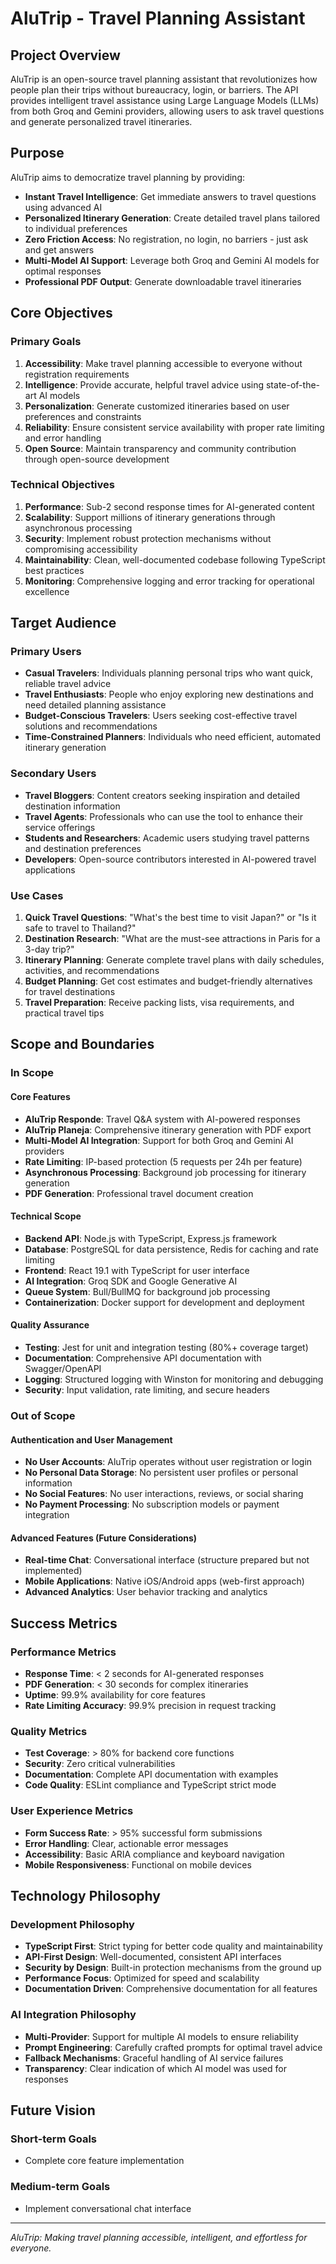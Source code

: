 # AluTrip - Travel Planning Assistant

## Project Overview

AluTrip is an open-source travel planning assistant that revolutionizes how people plan their trips without bureaucracy, login, or barriers. The API provides intelligent travel assistance using Large Language Models (LLMs) from both Groq and Gemini providers, allowing users to ask travel questions and generate personalized travel itineraries.

## Purpose

AluTrip aims to democratize travel planning by providing:

- **Instant Travel Intelligence**: Get immediate answers to travel questions using advanced AI
- **Personalized Itinerary Generation**: Create detailed travel plans tailored to individual preferences
- **Zero Friction Access**: No registration, no login, no barriers - just ask and get answers
- **Multi-Model AI Support**: Leverage both Groq and Gemini AI models for optimal responses
- **Professional PDF Output**: Generate downloadable travel itineraries

## Core Objectives

### Primary Goals
1. **Accessibility**: Make travel planning accessible to everyone without registration requirements
2. **Intelligence**: Provide accurate, helpful travel advice using state-of-the-art AI models
3. **Personalization**: Generate customized itineraries based on user preferences and constraints
4. **Reliability**: Ensure consistent service availability with proper rate limiting and error handling
5. **Open Source**: Maintain transparency and community contribution through open-source development

### Technical Objectives
1. **Performance**: Sub-2 second response times for AI-generated content
2. **Scalability**: Support millions of itinerary generations through asynchronous processing
3. **Security**: Implement robust protection mechanisms without compromising accessibility
4. **Maintainability**: Clean, well-documented codebase following TypeScript best practices
5. **Monitoring**: Comprehensive logging and error tracking for operational excellence

## Target Audience

### Primary Users
- **Casual Travelers**: Individuals planning personal trips who want quick, reliable travel advice
- **Travel Enthusiasts**: People who enjoy exploring new destinations and need detailed planning assistance
- **Budget-Conscious Travelers**: Users seeking cost-effective travel solutions and recommendations
- **Time-Constrained Planners**: Individuals who need efficient, automated itinerary generation

### Secondary Users
- **Travel Bloggers**: Content creators seeking inspiration and detailed destination information
- **Travel Agents**: Professionals who can use the tool to enhance their service offerings
- **Students and Researchers**: Academic users studying travel patterns and destination preferences
- **Developers**: Open-source contributors interested in AI-powered travel applications

### Use Cases
1. **Quick Travel Questions**: "What's the best time to visit Japan?" or "Is it safe to travel to Thailand?"
2. **Destination Research**: "What are the must-see attractions in Paris for a 3-day trip?"
3. **Itinerary Planning**: Generate complete travel plans with daily schedules, activities, and recommendations
4. **Budget Planning**: Get cost estimates and budget-friendly alternatives for travel destinations
5. **Travel Preparation**: Receive packing lists, visa requirements, and practical travel tips

## Scope and Boundaries

### In Scope

#### Core Features
- **AluTrip Responde**: Travel Q&A system with AI-powered responses
- **AluTrip Planeja**: Comprehensive itinerary generation with PDF export
- **Multi-Model AI Integration**: Support for both Groq and Gemini AI providers
- **Rate Limiting**: IP-based protection (5 requests per 24h per feature)
- **Asynchronous Processing**: Background job processing for itinerary generation
- **PDF Generation**: Professional travel document creation

#### Technical Scope
- **Backend API**: Node.js with TypeScript, Express.js framework
- **Database**: PostgreSQL for data persistence, Redis for caching and rate limiting
- **Frontend**: React 19.1 with TypeScript for user interface
- **AI Integration**: Groq SDK and Google Generative AI
- **Queue System**: Bull/BullMQ for background job processing
- **Containerization**: Docker support for development and deployment

#### Quality Assurance
- **Testing**: Jest for unit and integration testing (80%+ coverage target)
- **Documentation**: Comprehensive API documentation with Swagger/OpenAPI
- **Logging**: Structured logging with Winston for monitoring and debugging
- **Security**: Input validation, rate limiting, and secure headers

### Out of Scope

#### Authentication and User Management
- **No User Accounts**: AluTrip operates without user registration or login
- **No Personal Data Storage**: No persistent user profiles or personal information
- **No Social Features**: No user interactions, reviews, or social sharing
- **No Payment Processing**: No subscription models or payment integration

#### Advanced Features (Future Considerations)
- **Real-time Chat**: Conversational interface (structure prepared but not implemented)
- **Mobile Applications**: Native iOS/Android apps (web-first approach)
- **Advanced Analytics**: User behavior tracking and analytics

## Success Metrics

### Performance Metrics
- **Response Time**: < 2 seconds for AI-generated responses
- **PDF Generation**: < 30 seconds for complex itineraries
- **Uptime**: 99.9% availability for core features
- **Rate Limiting Accuracy**: 99.9% precision in request tracking

### Quality Metrics
- **Test Coverage**: > 80% for backend core functions
- **Security**: Zero critical vulnerabilities
- **Documentation**: Complete API documentation with examples
- **Code Quality**: ESLint compliance and TypeScript strict mode

### User Experience Metrics
- **Form Success Rate**: > 95% successful form submissions
- **Error Handling**: Clear, actionable error messages
- **Accessibility**: Basic ARIA compliance and keyboard navigation
- **Mobile Responsiveness**: Functional on mobile devices

## Technology Philosophy

### Development Philosophy
- **TypeScript First**: Strict typing for better code quality and maintainability
- **API-First Design**: Well-documented, consistent API interfaces
- **Security by Design**: Built-in protection mechanisms from the ground up
- **Performance Focus**: Optimized for speed and scalability
- **Documentation Driven**: Comprehensive documentation for all features

### AI Integration Philosophy
- **Multi-Provider**: Support for multiple AI models to ensure reliability
- **Prompt Engineering**: Carefully crafted prompts for optimal travel advice
- **Fallback Mechanisms**: Graceful handling of AI service failures
- **Transparency**: Clear indication of which AI model was used for responses

## Future Vision

### Short-term Goals
- Complete core feature implementation

### Medium-term Goals
- Implement conversational chat interface

---

*AluTrip: Making travel planning accessible, intelligent, and effortless for everyone.*
